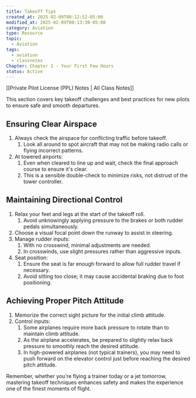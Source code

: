 ```yaml
---
title: Takeoff Tips
created_at: 2025-02-09T00:12:52-05:00
modified_at: 2025-02-09T00:13:30-05:00
category: Aviation
type: Resource
topic:
  - Aviation
tags:
  - aviation
  - classnotes
Chapter: Chapter 1 - Your First Few Hours
status: Active
---
```

[[Private Pilot License (PPL) Notes | All Class Notes]]

This section covers key takeoff challenges and best practices for new pilots to ensure safe and smooth departures.

## Ensuring Clear Airspace

1. Always check the airspace for conflicting traffic before takeoff.
    1. Look all around to spot aircraft that may not be making radio calls or flying incorrect patterns.
2. At towered airports:
    1. Even when cleared to line up and wait, check the final approach course to ensure it's clear.
    2. This is a sensible double-check to minimize risks, not distrust of the tower controller.

## Maintaining Directional Control

1. Relax your feet and legs at the start of the takeoff roll.
    1. Avoid unknowingly applying pressure to the brakes or both rudder pedals simultaneously.
2. Choose a visual focal point down the runway to assist in steering.
3. Manage rudder inputs:
    1. With no crosswind, minimal adjustments are needed.
    2. In crosswinds, use slight pressures rather than aggressive inputs.
4. Seat position:
    1. Ensure the seat is far enough forward to allow full rudder travel if necessary.
    2. Avoid sitting too close; it may cause accidental braking due to foot positioning.

## Achieving Proper Pitch Attitude

1. Memorize the correct sight picture for the initial climb attitude.
2. Control inputs:
    1. Some airplanes require more back pressure to rotate than to maintain climb attitude.
    2. As the airplane accelerates, be prepared to slightly relax back pressure to smoothly reach the desired attitude.
    3. In high-powered airplanes (not typical trainers), you may need to push forward on the elevator control just before reaching the desired pitch attitude.

Remember, whether you're flying a trainer today or a jet tomorrow, mastering takeoff techniques enhances safety and makes the experience one of the finest moments of flight.